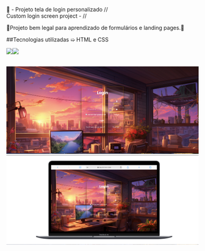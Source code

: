 🚀 - Projeto tela de login personalizado //<br>Custom login screen project - //

🔗Projeto bem legal para aprendizado de formulários e landing pages.📍
 
##Tecnologias utilizadas ➯ HTML e CSS

 
 <img align="left" src="https://img.icons8.com/fluency/48/html-5.png"> <img align="left" src="https://img.icons8.com/fluency/48/css3.png">
 <br>
 <br>


<img src="https://github.com/HallanOliveiraa/newprojects/blob/main/public/Screenshot%20from%202024-12-09%2019-36-25.png?raw=true">
<img src="https://github.com/HallanOliveiraa/newprojects/blob/main/public/Screenshot%20from%202024-12-09%2019-56-55.png?raw=true">







